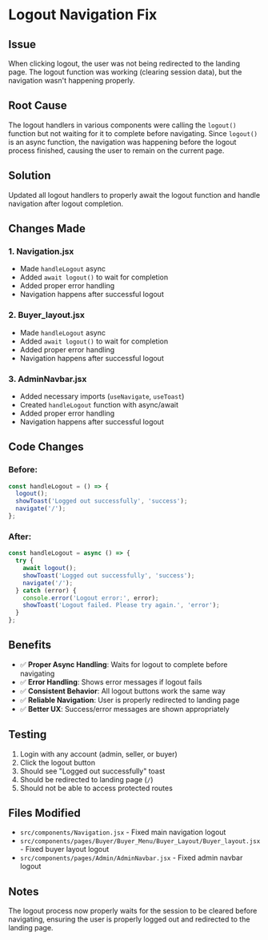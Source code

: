 # Logout Navigation Fix

## Issue
When clicking logout, the user was not being redirected to the landing page. The logout function was working (clearing session data), but the navigation wasn't happening properly.

## Root Cause
The logout handlers in various components were calling the `logout()` function but not waiting for it to complete before navigating. Since `logout()` is an async function, the navigation was happening before the logout process finished, causing the user to remain on the current page.

## Solution
Updated all logout handlers to properly await the logout function and handle navigation after logout completion.

## Changes Made

### 1. **Navigation.jsx**
- Made `handleLogout` async
- Added `await logout()` to wait for completion
- Added proper error handling
- Navigation happens after successful logout

### 2. **Buyer_layout.jsx**
- Made `handleLogout` async
- Added `await logout()` to wait for completion
- Added proper error handling
- Navigation happens after successful logout

### 3. **AdminNavbar.jsx**
- Added necessary imports (`useNavigate`, `useToast`)
- Created `handleLogout` function with async/await
- Added proper error handling
- Navigation happens after successful logout

## Code Changes

### Before:
```jsx
const handleLogout = () => {
  logout();
  showToast('Logged out successfully', 'success');
  navigate('/');
};
```

### After:
```jsx
const handleLogout = async () => {
  try {
    await logout();
    showToast('Logged out successfully', 'success');
    navigate('/');
  } catch (error) {
    console.error('Logout error:', error);
    showToast('Logout failed. Please try again.', 'error');
  }
};
```

## Benefits
- ✅ **Proper Async Handling**: Waits for logout to complete before navigating
- ✅ **Error Handling**: Shows error messages if logout fails
- ✅ **Consistent Behavior**: All logout buttons work the same way
- ✅ **Reliable Navigation**: User is properly redirected to landing page
- ✅ **Better UX**: Success/error messages are shown appropriately

## Testing
1. Login with any account (admin, seller, or buyer)
2. Click the logout button
3. Should see "Logged out successfully" toast
4. Should be redirected to landing page (`/`)
5. Should not be able to access protected routes

## Files Modified
- `src/components/Navigation.jsx` - Fixed main navigation logout
- `src/components/pages/Buyer/Buyer_Menu/Buyer_Layout/Buyer_layout.jsx` - Fixed buyer layout logout
- `src/components/pages/Admin/AdminNavbar.jsx` - Fixed admin navbar logout

## Notes
The logout process now properly waits for the session to be cleared before navigating, ensuring the user is properly logged out and redirected to the landing page.


